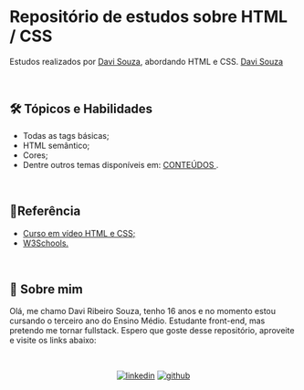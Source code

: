 # Repositório de estudos sobre HTML / CSS

Estudos realizados por [Davi Souza](https://github.com/Davasz), abordando HTML e CSS.
[Davi Souza](https://github.com/Davasz)

<br>

## 🛠 Tópicos e Habilidades



<ul> 
 
<li> Todas as tags básicas;
<li> HTML semântico;
<li> Cores;
<li> Dentre outros temas disponíveis em: <a href= https://github.com/gustavoguanabara/html-css/tree/master/aulas-pdf> CONTEÚDOS </a>.
</ul>

<br>

## 📖Referência

<ul>
<li> <a href= https://www.cursoemvideo.com/curso/html5-css3-modulo1/> Curso em vídeo HTML e CSS; </a>
<li> <a href= https://www.w3schools.com> W3Schools. </a>
</ul>

<br>

## 👤 Sobre mim

Olá, me chamo Davi Ribeiro Souza, tenho 16 anos e no momento estou cursando o terceiro ano do Ensino Médio. Estudante front-end, mas pretendo me tornar fullstack. Espero que goste desse repositório, aproveite e visite os links abaixo: 

<br>

<div align="center"> 

[![linkedin](https://img.shields.io/badge/LinkedIn-0077B5?style=for-the-badge&logo=linkedin&logoColor=white)](https://www.linkedin.com/in/davi-ribeiro-souza-745155246/)   [![github](https://img.shields.io/badge/GitHub-100000?style=for-the-badge&logo=github&logoColor=white)](https://github.com/Davasz)

</div>
